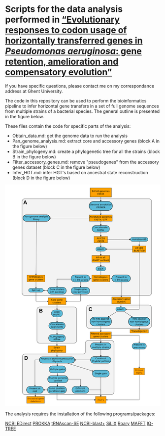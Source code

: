 # Scripts for the data analysis performed in [“Evolutionary responses to codon usage of horizontally transferred genes in *Pseudomonas aeruginosa*: gene retention, amelioration and compensatory evolution”](https://doi.org/10.1099/mgen.0.000587)

If you have specific questions, please contact me on my correspondance address at Ghent University.

The code in this repository can be used to perform the bioinformatics pipeline to infer horizontal gene transfers in a set of full genome sequences from multiple strains of a bacterial species. The general outline is presented in the figure below.

These files contain the code for specific parts of the analysis:
* Obtain_data.md: get the genome data to run the analysis
* Pan_genome_analysis.md: extract core and accessory genes (block A in the figure below)
* Strain_phylogeny.md: create a phylogenetic tree for all the strains (block B in the figure below)
* Filter_accessory_genes.md: remove "pseudogenes" from the accessory genes dataset (block C in the figure below)
* Infer_HGT.md: infer HGT's based on ancestral state reconstruction (block D in the figure below)

![Pipeline](https://github.com/MartijnCallens/P.aeruginosa_HGTCodonUse/blob/main/HGT_pipeline.png)

The analysis requires the installation of the following programs/packages:

[NCBI EDirect](https://www.ncbi.nlm.nih.gov/books/NBK179288/)
[PROKKA](https://github.com/tseemann/prokka)
[tRNAscan-SE](http://lowelab.ucsc.edu/tRNAscan-SE/)
[NCBI-blast+](https://www.ncbi.nlm.nih.gov/books/NBK569861/)
[SiLiX](https://lbbe-web.univ-lyon1.fr/-SiLiX)
[Roary](https://sanger-pathogens.github.io/Roary/)
[MAFFT](https://mafft.cbrc.jp/alignment/server/)
[IQ-TREE](http://www.iqtree.org)

